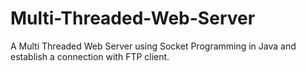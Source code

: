 # Multi-Threaded-Web-Server
A Multi Threaded Web Server using Socket Programming in Java and establish a connection with FTP client.
